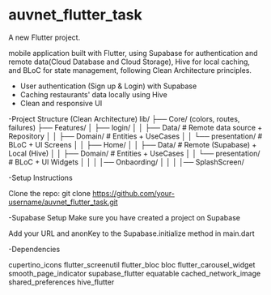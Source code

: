 # auvnet_flutter_task

A new Flutter project.

mobile application built with Flutter, using Supabase for authentication and remote data(Cloud Database and Cloud Storage), Hive for local caching, and BLoC for state management, following Clean Architecture principles.
- User authentication (Sign up & Login) with Supabase
- Caching restaurants' data locally using Hive
- Clean and responsive UI


-Project Structure (Clean Architecture)
lib/
├── Core/  (colors, routes, failures)
├── Features/
│ ├── login/
│ │ ├── Data/ # Remote data source + Repository
│ │ ├── Domain/ # Entities + UseCases
│ │ └── presentation/ # BLoC + UI Screens
│
│ ├── Home/
│ │ ├── Data/ # Remote (Supabase) + Local (Hive)
│ │ ├── Domain/ # Entities + UseCases
│ │ └── presentation/ # BLoC + UI Widgets
│ │
│ │── Onbaording/
│ │
│ │── SplashScreen/


-Setup Instructions

  Clone the repo:
     git clone https://github.com/your-username/auvnet_flutter_task.git
  
-Supabase Setup
  Make sure you have created a project on Supabase

Add your URL and anonKey to the Supabase.initialize method in main.dart

-Dependencies

cupertino_icons
flutter_screenutil
flutter_bloc
bloc
flutter_carousel_widget
smooth_page_indicator
supabase_flutter
equatable
cached_network_image
shared_preferences
hive_flutter
